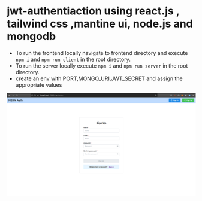 # jwt-authentiaction using react.js , tailwind css ,mantine ui, node.js and mongodb

- To run the frontend locally navigate to frontend directory and execute `npm i` and `npm run client` in the root directory.
- To run the server locally execute `npm i` and `npm run server` in the root directory.
- create an env with PORT,MONGO_URI,JWT_SECRET and assign the appropriate values

 ![banner](https://github.com/pavanKumarKR2000/jwt-authentiaction/blob/main/jwt-auth.png?raw=true)
